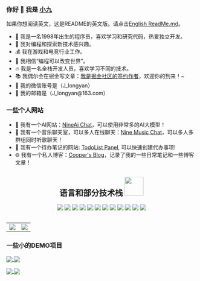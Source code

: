 ### 你好 👋 我是 <a href="https://jiangly.com">小九</a>
如果你想阅读英文，这是README的英文版。请点击[English ReadMe.md](README.md)。

<ul>
    <li>🤭 我是一名1998年出生的程序员，喜欢学习和研究代码，热爱独立开发。</li>
    <li>🔭 我对编程和探索新技术感兴趣。</li>
    <li>💰 我在游戏和电竞行业工作。</li>
    <li>🌱 我相信“编程可以改变世界”。</li>
    <li>🔥 我是一名全栈开发人员，喜欢学习不同的技术。</li>
    <li>📚 我偶尔会在掘金写文章：<a href="https://juejin.cn/user/3861140568811576/posts" rel="nofollow">我是掘金社区的签约作者</a>，欢迎你的到来！~ </li>
    <li>💬 我的微信账号是（J_longyan）</li>
    <li>📮 我的邮箱是（J_longyan@163.com）</li>
</ul>

### 一些个人网站
- 🤖 我有一个AI网站：<a href="https://nineai.chat" rel="nofollow">NineAi Chat</a>，可以使用非常多的AI大模型！ </li>
- 💬 我有一个音乐聊天室，可以多人在线聊天：<a href="https://music-chat.mmmss.com" rel="nofollow">Nine Music Chat</a>，可以多人多群组同时听歌聊天！ </li>
- 📒 我有一个待办笔记的网站: <a href="https://todo.mmmss.com" rel="nofollow">TodoList Panel</a>, 可以快速创建代办事项! </li>
- 🌐 我有一个私人博客：<a href="https://jiangly.com" rel="nofollow">Cooper's Blog</a>，记录了我的一些日常笔记和一些博客文章！ </li>

<h2 align="center">语言和部分技术栈 <img src="https://media.giphy.com/media/mGcNjsfWAjY5AEZNw6/giphy.gif" width="50"></h2>
<p align="center">
<img src="https://img.shields.io/badge/-JavaScript-black?style=flat-square&logo=javascript"/>
<img src="https://img.shields.io/badge/-Nodejs-black?style=flat-square&logo=Node.js"/>
<img src="https://img.shields.io/badge/-Golang-black?style=flat-square&logo=go"/>
<img src="https://img.shields.io/badge/-NestJs-black?style=flat-square&logo=nestjs"/>
<img src="https://img.shields.io/badge/-VueJs-black?style=flat-square&logo=Vue.js"/>
<img src="https://img.shields.io/badge/-React-black?style=flat-square&logo=react"/>
<img src="https://img.shields.io/badge/-Mysql-black?style=flat-square&logo=mysql"/>
<img src="https://img.shields.io/badge/-Redis-black?style=flat-square&logo=redis"/>
<img src="https://img.shields.io/badge/-Docker-black?style=flat-square&logo=docker"/>
<img src="https://img.shields.io/badge/-Vite-black?style=flat-square&logo=vite"/>
<img src="https://img.shields.io/badge/-Typescript-black?style=flat-square&logo=ts-node"/>
<img src="https://img.shields.io/badge/-GitHub-black?style=flat-square&logo=github"/>
</p>
<h2></h2>

<table>
  <tr align="center">
    <td>
      <a href="https://github.com/anuraghazra/github-readme-stats" target="_blank">
        <img align="center" name="Cooper's github stats" src="https://github-readme-stats.vercel.app/api?username=CooperJiang&show_icons=true&theme=tokyonight" />
      </a>
    </td>
  <td align="left">
    <img src = "https://github-readme-stats.vercel.app/api/top-langs/?username=CooperJiang&theme=tokyonight&layout=compact">
   </td>
  </tr>
</table>

### 一些小的DEMO项目

  <a href="https://github.com/CooperJiang/Nine-chat-frontend">
    <img align="center" src="https://github-readme-stats.vercel.app/api/pin/?username=CooperJiang&repo=Nine-chat-frontend&theme=radical" />
  </a>
  <a href="https://github.com/CooperJiang/Nine-chat-backend">
    <img align="center" src="https://github-readme-stats.vercel.app/api/pin/?username=CooperJiang&repo=Nine-chat-backend&theme=radical" />
  </a>
  <p></p>
    <a href="https://github.com/CooperJiang/Nine-blog-web">
    <img align="center" src="https://github-readme-stats.vercel.app/api/pin/?username=CooperJiang&repo=Nine-blog-web&theme=radical" />
  </a>
  <a href="https://github.com/CooperJiang/todolist">
    <img align="center" src="https://github-readme-stats.vercel.app/api/pin/?username=CooperJiang&repo=todolist&theme=radical" />
  </a>
